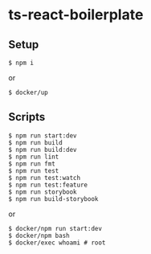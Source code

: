 # ts-react-boilerplate

## Setup

    $ npm i

or

    $ docker/up

## Scripts

    $ npm run start:dev
    $ npm run build
    $ npm run build:dev
    $ npm run lint
    $ npm run fmt
    $ npm run test
    $ npm run test:watch
    $ npm run test:feature
    $ npm run storybook
    $ npm run build-storybook

or

    $ docker/npm run start:dev
    $ docker/npm bash
    $ docker/exec whoami # root
